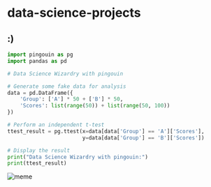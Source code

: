 # data-science-projects

## :)

```python
import pingouin as pg
import pandas as pd

# Data Science Wizardry with pingouin

# Generate some fake data for analysis
data = pd.DataFrame({
    'Group': ['A'] * 50 + ['B'] * 50,
    'Scores': list(range(50)) + list(range(50, 100))
})

# Perform an independent t-test
ttest_result = pg.ttest(x=data[data['Group'] == 'A']['Scores'],
                        y=data[data['Group'] == 'B']['Scores'])

# Display the result
print("Data Science Wizardry with pingouin:")
print(ttest_result)

```

![meme](https://i.ibb.co/tCKc47b/memee.jpg)
